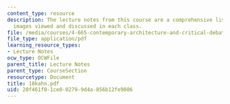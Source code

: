 ```yaml
---
content_type: resource
description: The lecture notes from this course are a comprehensive listing of the
  images viewed and discussed in each class.
file: /media/courses/4-665-contemporary-architecture-and-critical-debate-spring-2002/20f461f01ce002799d4a856b12fe9086_18kahn.pdf
file_type: application/pdf
learning_resource_types:
- Lecture Notes
ocw_type: OCWFile
parent_title: Lecture Notes
parent_type: CourseSection
resourcetype: Document
title: 18kahn.pdf
uid: 20f461f0-1ce0-0279-9d4a-856b12fe9086
---
```

